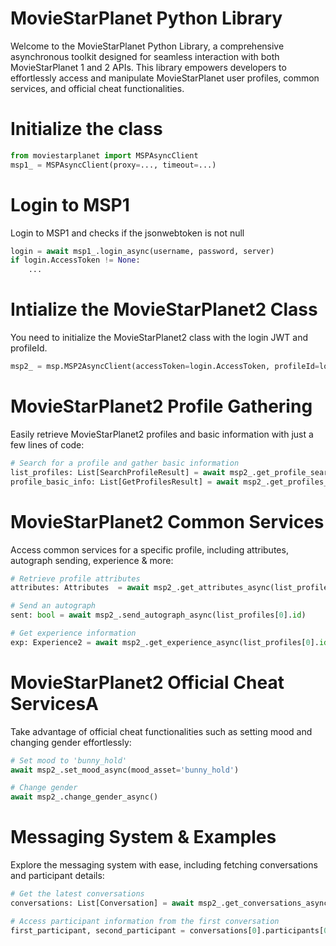 # MovieStarPlanet Python Library
Welcome to the MovieStarPlanet Python Library, a comprehensive asynchronous toolkit designed for seamless interaction with both MovieStarPlanet 1 and 2 APIs. This library empowers developers to effortlessly access and manipulate MovieStarPlanet user profiles, common services, and official cheat functionalities.

# Initialize the class
```python
from moviestarplanet import MSPAsyncClient
msp1_ = MSPAsyncClient(proxy=..., timeout=...)
```

# Login to MSP1
Login to MSP1 and checks if the jsonwebtoken is not null
```python
login = await msp1_.login_async(username, password, server)
if login.AccessToken != None:
    ...
```

# Intialize the MovieStarPlanet2 Class
You need to initialize the MovieStarPlanet2 class with the login JWT and profileId.
```python
msp2_ = msp.MSP2AsyncClient(accessToken=login.AccessToken, profileId=login.ProfileId)
```

# MovieStarPlanet2 Profile Gathering
Easily retrieve MovieStarPlanet2 profiles and basic information with just a few lines of code:
```python
# Search for a profile and gather basic information
list_profiles: List[SearchProfileResult] = await msp2_.get_profile_search_async(server="fr", username="poupinie")
profile_basic_info: List[GetProfilesResult] = await msp2_.get_profiles_async([list_profiles[0].id])
```

# MovieStarPlanet2 Common Services
Access common services for a specific profile, including attributes, autograph sending, experience & more:
```python
# Retrieve profile attributes
attributes: Attributes  = await msp2_.get_attributes_async(list_profiles[0].id)

# Send an autograph
sent: bool = await msp2_.send_autograph_async(list_profiles[0].id)

# Get experience information
exp: Experience2 = await msp2_.get_experience_async(list_profiles[0].id)
```

# MovieStarPlanet2 Official Cheat ServicesA
Take advantage of official cheat functionalities such as setting mood and changing gender effortlessly:
```python
# Set mood to 'bunny_hold'
await msp2_.set_mood_async(mood_asset='bunny_hold')

# Change gender
await msp2_.change_gender_async()
```

 # Messaging System & Examples
 Explore the messaging system with ease, including fetching conversations and participant details:
 ```python
# Get the latest conversations
conversations: List[Conversation] = await msp2_.get_conversations_async(size=10)

# Access participant information from the first conversation
first_participant, second_participant = conversations[0].participants[0], conversations[0].participants[1]
```
